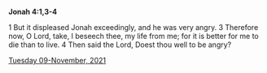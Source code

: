 **Jonah 4:1,3-4**

1 But it displeased Jonah exceedingly, and he was very angry. 3 Therefore now, O Lord, take, I beseech thee, my life from me; for it is better for me to die than to live. 4 Then said the Lord, Doest thou well to be angry?

[Tuesday 09-November, 2021](https://t.me/s/daily_scripture)
